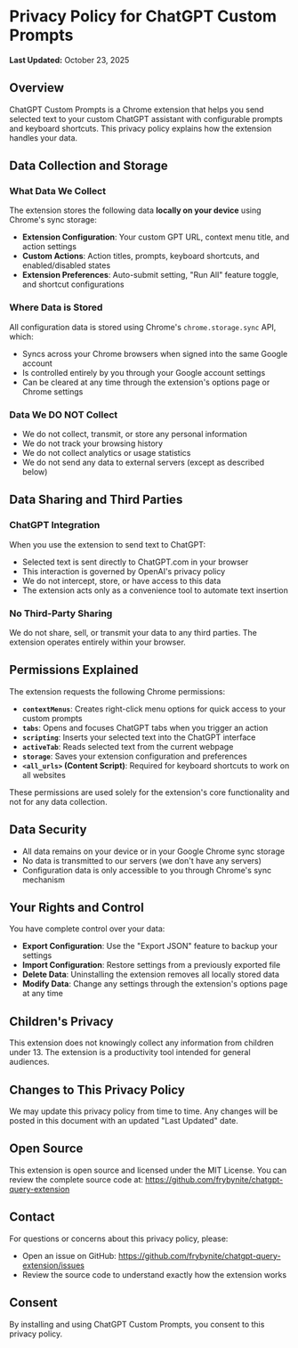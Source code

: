 # Privacy Policy for ChatGPT Custom Prompts

**Last Updated:** October 23, 2025

## Overview

ChatGPT Custom Prompts is a Chrome extension that helps you send selected text to your custom ChatGPT assistant with configurable prompts and keyboard shortcuts. This privacy policy explains how the extension handles your data.

## Data Collection and Storage

### What Data We Collect

The extension stores the following data **locally on your device** using Chrome's sync storage:

- **Extension Configuration**: Your custom GPT URL, context menu title, and action settings
- **Custom Actions**: Action titles, prompts, keyboard shortcuts, and enabled/disabled states
- **Extension Preferences**: Auto-submit setting, "Run All" feature toggle, and shortcut configurations

### Where Data is Stored

All configuration data is stored using Chrome's `chrome.storage.sync` API, which:
- Syncs across your Chrome browsers when signed into the same Google account
- Is controlled entirely by you through your Google account settings
- Can be cleared at any time through the extension's options page or Chrome settings

### Data We DO NOT Collect

- We do not collect, transmit, or store any personal information
- We do not track your browsing history
- We do not collect analytics or usage statistics
- We do not send any data to external servers (except as described below)

## Data Sharing and Third Parties

### ChatGPT Integration

When you use the extension to send text to ChatGPT:
- Selected text is sent directly to ChatGPT.com in your browser
- This interaction is governed by OpenAI's privacy policy
- We do not intercept, store, or have access to this data
- The extension acts only as a convenience tool to automate text insertion

### No Third-Party Sharing

We do not share, sell, or transmit your data to any third parties. The extension operates entirely within your browser.

## Permissions Explained

The extension requests the following Chrome permissions:

- **`contextMenus`**: Creates right-click menu options for quick access to your custom prompts
- **`tabs`**: Opens and focuses ChatGPT tabs when you trigger an action
- **`scripting`**: Inserts your selected text into the ChatGPT interface
- **`activeTab`**: Reads selected text from the current webpage
- **`storage`**: Saves your extension configuration and preferences
- **`<all_urls>` (Content Script)**: Required for keyboard shortcuts to work on all websites

These permissions are used solely for the extension's core functionality and not for any data collection.

## Data Security

- All data remains on your device or in your Google Chrome sync storage
- No data is transmitted to our servers (we don't have any servers)
- Configuration data is only accessible to you through Chrome's sync mechanism

## Your Rights and Control

You have complete control over your data:

- **Export Configuration**: Use the "Export JSON" feature to backup your settings
- **Import Configuration**: Restore settings from a previously exported file
- **Delete Data**: Uninstalling the extension removes all locally stored data
- **Modify Data**: Change any settings through the extension's options page at any time

## Children's Privacy

This extension does not knowingly collect any information from children under 13. The extension is a productivity tool intended for general audiences.

## Changes to This Privacy Policy

We may update this privacy policy from time to time. Any changes will be posted in this document with an updated "Last Updated" date.

## Open Source

This extension is open source and licensed under the MIT License. You can review the complete source code at:
https://github.com/frybynite/chatgpt-query-extension

## Contact

For questions or concerns about this privacy policy, please:
- Open an issue on GitHub: https://github.com/frybynite/chatgpt-query-extension/issues
- Review the source code to understand exactly how the extension works

## Consent

By installing and using ChatGPT Custom Prompts, you consent to this privacy policy.
